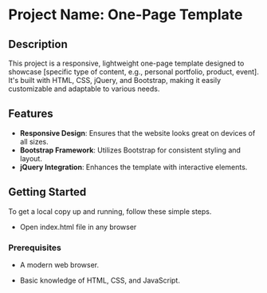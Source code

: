 # Project Name: One-Page Template

## Description

This project is a responsive, lightweight one-page template designed to showcase [specific type of content, e.g., personal portfolio, product, event]. It's built with HTML, CSS, jQuery, and Bootstrap, making it easily customizable and adaptable to various needs.

## Features

- **Responsive Design**: Ensures that the website looks great on devices of all sizes.
- **Bootstrap Framework**: Utilizes Bootstrap for consistent styling and layout.
- **jQuery Integration**: Enhances the template with interactive elements.

## Getting Started

To get a local copy up and running, follow these simple steps.

- Open index.html file in any browser

### Prerequisites

- A modern web browser.
- Basic knowledge of HTML, CSS, and JavaScript.


   ```
